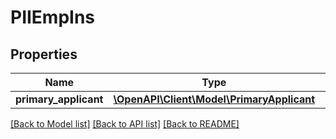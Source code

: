 # PIIEmpIns

## Properties
Name | Type | Description | Notes
------------ | ------------- | ------------- | -------------
**primary_applicant** | [**\OpenAPI\Client\Model\PrimaryApplicant**](PrimaryApplicant.md) |  | 

[[Back to Model list]](../README.md#documentation-for-models) [[Back to API list]](../README.md#documentation-for-api-endpoints) [[Back to README]](../README.md)


